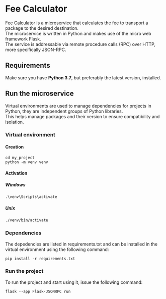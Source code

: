 # Fee Calculator  

Fee Calculator is a microservice that calculates the fee to transport a package to the desired destination.  
The microservice is written in Python and makes use of the micro web framework Flask.  
The service is addressable via remote procedure calls (RPC) over HTTP, more specifically JSON-RPC.

## Requirements  

Make sure you have **Python 3.7**, but preferably the latest version, installed.  

## Run the microservice  

Virtual environments are used to manage dependencies for projects in Python, they are independent groups of Python libraries.  
This helps manage packages and their version to ensure compatibility and isolation.  


### Virtual environment  

#### Creation  

```
cd my_project  
python -m venv venv  
```

#### Activation  

##### Windows  

```
.\venv\Scripts\activate  
```

##### Unix  

```
./venv/bin/activate  
```

### Dependencies  

The depedencies are listed in requirements.txt and can be installed in the virtual environment using the following command:  

```
pip install -r requirements.txt  
```

### Run the project  

To run the project and start using it, issue the following command:  

```
flask --app Flask-JSONRPC run  
```
